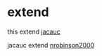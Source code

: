 # extend
this extend [jacauc](https://github.com/jacauc/jacauc.github.io)

jacauc extend [nrobinson2000](https://github.com/nrobinson2000/donate-bitcoin)